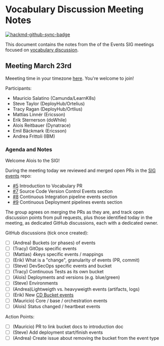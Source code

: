 # Vocabulary Discussion Meeting Notes

[![hackmd-github-sync-badge](https://hackmd.io/xjK5ujQbTHSaEZjoY28b8g/badge)](https://hackmd.io/xjK5ujQbTHSaEZjoY28b8g)

This document contains the notes from the of the Events SIG meetings focused on [vocabulary discussion](https://hackmd.io/lBlDCrL7TvmtNOjxdopJ5g).


## Meeting March 23rd
Meeeting time in your timezone [here](https://time.is/4pm_24_March_2021_in_UTC). You're welcome to join!

Participants:
- Mauricio Salatino (Camunda/LearnK8s)
- Steve Taylor (DeployHub/Ortelius)
- Tracy Ragan (DeployHub/Ortlius)
- Mattias Linnér (Ericsson)
- Erik Sternerson (doWhile)
- Alois Reitbauer (Dynatrace)
- Emil Bäckmark (Ericsson)
- Andrea Frittoli (IBM)

### Agenda and Notes

Welcome Alois to the SIG!

During the meeting today we reviewed and merged open PRs in
the [SIG events](https://github.com/cdfoundation/sig-events) repo:

- [#5](https://github.com/cdfoundation/sig-events/pull/5) Introduction to Vocabulary PR 
- [#7](https://github.com/cdfoundation/sig-events/pull/7) Source Code Version Control Events section
- [#8](https://github.com/cdfoundation/sig-events/pull/8) Continuous Integration pipeline events section
- [#9](https://github.com/cdfoundation/sig-events/pull/9) Continuous Deployment pipelines events section

The group agrees on merging the PRs as they are, and track open discussion
points from pull requests, plus those identified today in the meeting, as
dedicated GitHub discussions, each with a dedicated owner.

GitHub discussions (tick once created):

- [ ] (Andrea) Buckets (or phases) of events
- [ ] (Tracy) GitOps specific events
- [ ] (Mattias) 4keys specific events / mappings
- [ ] (Erik) What is a "change", granularity of events (PR, commit)
- [ ] (Steve) DevSecOps specific events and bucket
- [ ] (Tracy) Continuous Tests as its own bucket
- [ ] (Alois) Deployments and versions (e.g. blue/green)
- [ ] (Steve) Environments
- [ ] (Andrea)Lightweigth vs. heavyweigth events (artifacts, logs)
- [ ] (Erik) New [CD Bucket events](https://github.com/cdfoundation/sig-events/pull/23)
- [ ] (Mauricio) Core / base / orchestration events
- [ ] (Alois) Status changed / heartbeat events

Action Points:

- [ ] (Mauricio) PR to link bucket docs to introduction doc
- [ ] (Steve) Add deployment start/finish events
- [ ] (Andrea) Create issue about removing the bucket from the event type
